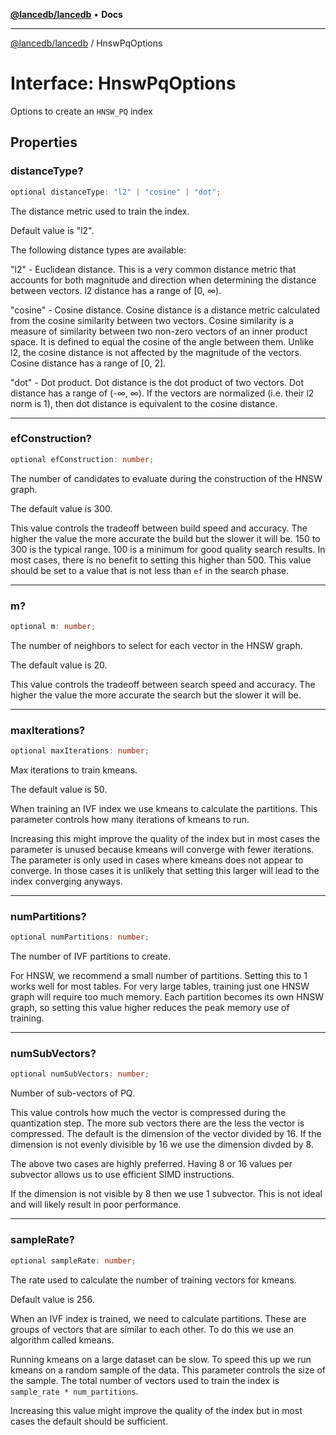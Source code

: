 [**@lancedb/lancedb**](../README.md) • **Docs**

***

[@lancedb/lancedb](../globals.md) / HnswPqOptions

# Interface: HnswPqOptions

Options to create an `HNSW_PQ` index

## Properties

### distanceType?

```ts
optional distanceType: "l2" | "cosine" | "dot";
```

The distance metric used to train the index.

Default value is "l2".

The following distance types are available:

"l2" - Euclidean distance. This is a very common distance metric that
accounts for both magnitude and direction when determining the distance
between vectors. l2 distance has a range of [0, ∞).

"cosine" - Cosine distance.  Cosine distance is a distance metric
calculated from the cosine similarity between two vectors. Cosine
similarity is a measure of similarity between two non-zero vectors of an
inner product space. It is defined to equal the cosine of the angle
between them.  Unlike l2, the cosine distance is not affected by the
magnitude of the vectors.  Cosine distance has a range of [0, 2].

"dot" - Dot product. Dot distance is the dot product of two vectors. Dot
distance has a range of (-∞, ∞). If the vectors are normalized (i.e. their
l2 norm is 1), then dot distance is equivalent to the cosine distance.

***

### efConstruction?

```ts
optional efConstruction: number;
```

The number of candidates to evaluate during the construction of the HNSW graph.

The default value is 300.

This value controls the tradeoff between build speed and accuracy.
The higher the value the more accurate the build but the slower it will be.
150 to 300 is the typical range. 100 is a minimum for good quality search
results. In most cases, there is no benefit to setting this higher than 500.
This value should be set to a value that is not less than `ef` in the search phase.

***

### m?

```ts
optional m: number;
```

The number of neighbors to select for each vector in the HNSW graph.

The default value is 20.

This value controls the tradeoff between search speed and accuracy.
The higher the value the more accurate the search but the slower it will be.

***

### maxIterations?

```ts
optional maxIterations: number;
```

Max iterations to train kmeans.

The default value is 50.

When training an IVF index we use kmeans to calculate the partitions.  This parameter
controls how many iterations of kmeans to run.

Increasing this might improve the quality of the index but in most cases the parameter
is unused because kmeans will converge with fewer iterations.  The parameter is only
used in cases where kmeans does not appear to converge.  In those cases it is unlikely
that setting this larger will lead to the index converging anyways.

***

### numPartitions?

```ts
optional numPartitions: number;
```

The number of IVF partitions to create.

For HNSW, we recommend a small number of partitions. Setting this to 1 works
well for most tables. For very large tables, training just one HNSW graph
will require too much memory. Each partition becomes its own HNSW graph, so
setting this value higher reduces the peak memory use of training.

***

### numSubVectors?

```ts
optional numSubVectors: number;
```

Number of sub-vectors of PQ.

This value controls how much the vector is compressed during the quantization step.
The more sub vectors there are the less the vector is compressed.  The default is
the dimension of the vector divided by 16.  If the dimension is not evenly divisible
by 16 we use the dimension divded by 8.

The above two cases are highly preferred.  Having 8 or 16 values per subvector allows
us to use efficient SIMD instructions.

If the dimension is not visible by 8 then we use 1 subvector.  This is not ideal and
will likely result in poor performance.

***

### sampleRate?

```ts
optional sampleRate: number;
```

The rate used to calculate the number of training vectors for kmeans.

Default value is 256.

When an IVF index is trained, we need to calculate partitions.  These are groups
of vectors that are similar to each other.  To do this we use an algorithm called kmeans.

Running kmeans on a large dataset can be slow.  To speed this up we run kmeans on a
random sample of the data.  This parameter controls the size of the sample.  The total
number of vectors used to train the index is `sample_rate * num_partitions`.

Increasing this value might improve the quality of the index but in most cases the
default should be sufficient.
